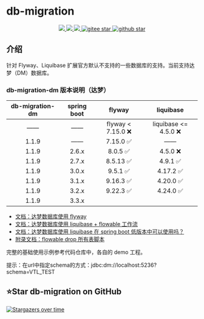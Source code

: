 # db-migration
<p align="center">
    <a target="_blank" href="https://search.maven.org/search?q=g:%22com.github.mengweijin%22%20AND%20a:%22db-migration-dm%22">
        <img src="https://img.shields.io/maven-central/v/com.github.mengweijin/db-migration-dm" />
    </a>
	<a target="_blank" href="https://github.com/mengweijin/db-migration/blob/master/LICENSE">
		<img src="https://img.shields.io/badge/license-Apache2.0-blue.svg" />
	</a>
	<a target="_blank" href="https://www.oracle.com/technetwork/java/javase/downloads/index.html">
		<img src="https://img.shields.io/badge/JDK-8+-green.svg" />
	</a>
	<a target="_blank" href="https://gitee.com/mengweijin/db-migration/stargazers">
		<img src="https://gitee.com/mengweijin/db-migration/badge/star.svg?theme=dark" alt='gitee star'/>
	</a>
	<a target="_blank" href='https://github.com/mengweijin/db-migration'>
		<img src="https://img.shields.io/github/stars/mengweijin/db-migration.svg?style=social" alt="github star"/>
	</a>
</p>

## 介绍
针对 Flyway、Liquibase 扩展官方默认不支持的一些数据库的支持。当前支持达梦（DM）数据库。

### db-migration-dm 版本说明（达梦）
| db-migration-dm | spring boot |      flyway       |      liquibase       |
|:---------------:|:-----------:|:-----------------:|:--------------------:|
|       ——        |     ——      | flyway < 7.15.0 ❌ | liquibase <= 4.5.0 ❌ |
|      1.1.9      |     ——      |     7.15.0 ✅      |          ——          |
|      1.1.9      |    2.6.x    |      8.0.5 ✅      |       4.5.0 ❌        |
|      1.1.9      |    2.7.x    |     8.5.13 ✅      |       4.9.1 ✅        |
|      1.1.9      |    3.0.x    |      9.5.1 ✅      |       4.17.2 ✅       |
|      1.1.9      |    3.1.x    |     9.16.3 ✅      |       4.20.0 ✅       |
|      1.1.9      |    3.2.x    |     9.22.3 ✅      |       4.24.0 ✅       |
|      1.1.9      |    3.3.x    |                   |                      |

* [文档：达梦数据库使用 flyway](./doc/flyway.md)
* [文档：达梦数据库使用 liquibase + flowable 工作流](./doc/liquibase.md)
* [文档：达梦数据库使用 liquibase 在 spring boot 低版本中可以使用吗？](./doc/earlier_spring_boot_versions.md)
* [附录文档：flowable drop 所有表脚本](./doc/flowable_drop_script.md)

完整的基础使用示例参考代码仓库中，各自的 demo 工程。

提示：在url中指定schema的方式：jdbc:dm://localhost:5236?schema=VTL_TEST

## ⭐Star db-migration on GitHub

[![Stargazers over time](https://starchart.cc/mengweijin/db-migration.svg)](https://starchart.cc/mengweijin/db-migration)
